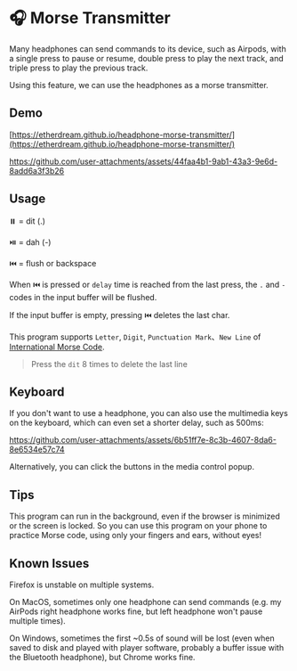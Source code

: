 # 🎧 Morse Transmitter

Many headphones can send commands to its device, such as Airpods, with a single press to pause or resume, double press to play the next track, and triple press to play the previous track.

Using this feature, we can use the headphones as a morse transmitter.

## Demo

[https://etherdream.github.io/headphone-morse-transmitter/](https://etherdream.github.io/headphone-morse-transmitter/)

https://github.com/user-attachments/assets/44faa4b1-9ab1-43a3-9e6d-8add6a3f3b26

## Usage

⏸️ = dit (.)

⏯️ = dah (-)

⏮️ = flush or backspace

When ⏮️ is pressed or `delay` time is reached from the last press, the `.` and `-` codes in the input buffer will be flushed.

If the input buffer is empty, pressing ⏮️ deletes the last char.

This program supports `Letter`, `Digit`, `Punctuation Mark`、`New Line` of 
[International Morse Code](https://morsecode.world/international/morse.html).

> Press the `dit` 8 times to delete the last line

## Keyboard

If you don't want to use a headphone, you can also use the multimedia keys on the keyboard, which can even set a shorter delay, such as 500ms:

https://github.com/user-attachments/assets/6b51ff7e-8c3b-4607-8da6-8e6534e57c74

Alternatively, you can click the buttons in the media control popup.

## Tips

This program can run in the background, even if the browser is minimized or the screen is locked. So you can use this program on your phone to practice Morse code, using only your fingers and ears, without eyes!

## Known Issues

Firefox is unstable on multiple systems.

On MacOS, sometimes only one headphone can send commands (e.g. my AirPods right headphone works fine, but left headphone won't pause multiple times).

On Windows, sometimes the first ~0.5s of sound will be lost (even when saved to disk and played with player software, probably a buffer issue with the Bluetooth headphone), but Chrome works fine.
